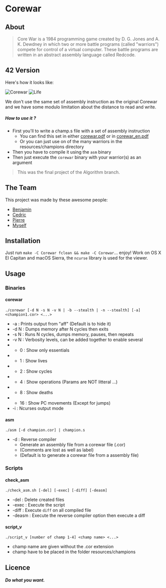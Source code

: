Corewar
======

About
-----

>Core War is a 1984 programming game created by D. G. Jones and A. K. Dewdney in which two or more battle programs (called "warriors") compete for control of a virtual computer.
These battle programs are written in an abstract assembly language called Redcode.

42 Version
----------

Here's how it looks like:

![Corewar](https://raw.githubusercontent.com/kcosta42/Corewar/master/images/Corewar.gif)
![Life](https://raw.githubusercontent.com/kcosta42/Corewar/master/images/Life.gif)

We don't use the same set of assembly instruction as the original Corewar and we have some modulo limitation about the distance to read and write.

##### How to use it ?

* First you'll to write a champ.s file with a set of assembly instruction
    * You can find this set in either [corewar.pdf](https://raw.githubusercontent.com/kcosta42/Corewar/master/corewar.pdf) or in [corewar_en.pdf](https://raw.githubusercontent.com/kcosta42/Corewar/master/corewar_en.pdf)
    * Or you can just use on of the many warriors in the resources/champions directory
* Then you have to compile it using the `asm` binary
* Then just execute the `corewar` binary with your warrior(s) as an argument

>This was the final project of the Algorithm branch.

The Team
--------

This project was made by these awesome people:
* [Benjamin](https://github.com/bduron)
* [Cedric](https://github.com/cpoulet)
* [Pierre](https://github.com/wolrajhti)
* [Myself](https://github.com/kcosta42)

Installation
------------

Just run `make -C Corewar fclean && make -C Corewar`... enjoy!
Work on OS X El Capitan and macOS Sierra, the `ncurse` library is used for the viewer.

Usage
-----

### Binaries

#### corewar
`./corewar [-d N -s N -v N | -b --stealth | -n --stealth] [-a] <champion1.cor> <...>`
* -a	: Prints output from "aff" (Default is to hide it)
* -d N	: Dumps memory after N cycles then exits
* -s N	: Runs N cycles, dumps memory, pauses, then repeats
* -v N	: Verbosity levels, can be added together to enable several
* - 0	: Show only essentials
* - 1	: Show lives
* - 2	: Show cycles
* - 4	: Show operations (Params are NOT litteral ...)
* - 8	: Show deaths
* - 16	: Show PC movements (Except for jumps)
* -i	: Ncurses output mode

#### asm
`./asm [-d champion.cor] | champion.s`
* -d : Reverse compiler
    * Generate an assembly file from a corewar file (.cor)
    * (Comments are lost as well as label)
    * (Default is to generate a corewar file from a assembly file)

### Scripts

#### check_asm
`./check_asm.sh [-del] [-exec] [-diff] [-deasm]`
* -del  : Delete created files
* -exec : Execute the script
* -diff : Execute `diff` on all compiled file
* -deasm : Execute the reverse compiler option then execute a diff 

#### script_v
`./script_v [number of champ 1-4] <champ name> <...>`
* champ name are given without the .cor extension
* champ have to be placed in the folder resources/champions

Licence
-------

##### Do what you want.
